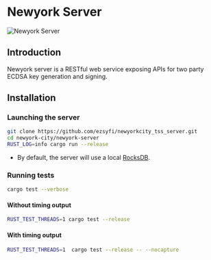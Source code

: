 # Newyork Server
![Newyork Server](../misc/server-icon.png)

## Introduction
Newyork server is a RESTful web service exposing APIs for two party ECDSA key generation and signing.

## Installation
### Launching the server
```bash
git clone https://github.com/ezsyfi/newyorkcity_tss_server.git
cd newyork-city/newyork-server
RUST_LOG=info cargo run --release
```

* By default, the server will use a local [RocksDB](https://rocksdb.org/).<br> 

### Running tests
```bash
cargo test --verbose
```

#### Without timing output
```bash
RUST_TEST_THREADS=1 cargo test --release
```

#### With timing output
```bash
RUST_TEST_THREADS=1  cargo test --release -- --nocapture
```
